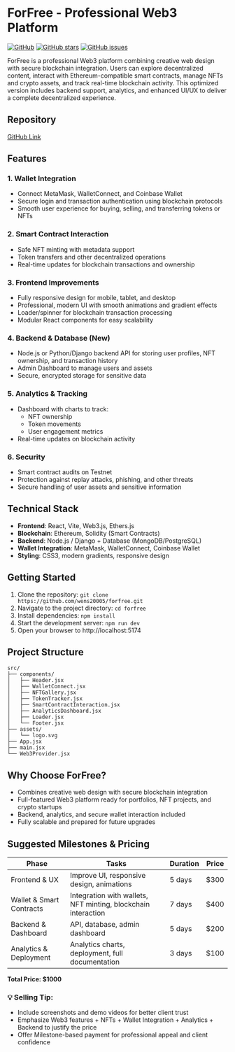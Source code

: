 # ForFree - Professional Web3 Platform

[![GitHub](https://img.shields.io/github/license/wens20005/forfree)](https://github.com/wens20005/forfree)
[![GitHub stars](https://img.shields.io/github/stars/wens20005/forfree)](https://github.com/wens20005/forfree/stargazers)
[![GitHub issues](https://img.shields.io/github/issues/wens20005/forfree)](https://github.com/wens20005/forfree/issues)

ForFree is a professional Web3 platform combining creative web design with secure blockchain integration. Users can explore decentralized content, interact with Ethereum-compatible smart contracts, manage NFTs and crypto assets, and track real-time blockchain activity. This optimized version includes backend support, analytics, and enhanced UI/UX to deliver a complete decentralized experience.

## Repository

[GitHub Link](https://github.com/wens20005/forfree)

## Features

### 1. Wallet Integration

- Connect MetaMask, WalletConnect, and Coinbase Wallet
- Secure login and transaction authentication using blockchain protocols
- Smooth user experience for buying, selling, and transferring tokens or NFTs

### 2. Smart Contract Interaction

- Safe NFT minting with metadata support
- Token transfers and other decentralized operations
- Real-time updates for blockchain transactions and ownership

### 3. Frontend Improvements

- Fully responsive design for mobile, tablet, and desktop
- Professional, modern UI with smooth animations and gradient effects
- Loader/spinner for blockchain transaction processing
- Modular React components for easy scalability

### 4. Backend & Database (New)

- Node.js or Python/Django backend API for storing user profiles, NFT ownership, and transaction history
- Admin Dashboard to manage users and assets
- Secure, encrypted storage for sensitive data

### 5. Analytics & Tracking

- Dashboard with charts to track:
  - NFT ownership
  - Token movements
  - User engagement metrics
- Real-time updates on blockchain activity

### 6. Security

- Smart contract audits on Testnet
- Protection against replay attacks, phishing, and other threats
- Secure handling of user assets and sensitive information

## Technical Stack

- **Frontend**: React, Vite, Web3.js, Ethers.js
- **Blockchain**: Ethereum, Solidity (Smart Contracts)
- **Backend**: Node.js / Django + Database (MongoDB/PostgreSQL)
- **Wallet Integration**: MetaMask, WalletConnect, Coinbase Wallet
- **Styling**: CSS3, modern gradients, responsive design

## Getting Started

1. Clone the repository: `git clone https://github.com/wens20005/forfree.git`
2. Navigate to the project directory: `cd forfree`
3. Install dependencies: `npm install`
4. Start the development server: `npm run dev`
5. Open your browser to http://localhost:5174

## Project Structure

```
src/
├── components/
│   ├── Header.jsx
│   ├── WalletConnect.jsx
│   ├── NFTGallery.jsx
│   ├── TokenTracker.jsx
│   ├── SmartContractInteraction.jsx
│   ├── AnalyticsDashboard.jsx
│   ├── Loader.jsx
│   └── Footer.jsx
├── assets/
│   └── logo.svg
├── App.jsx
├── main.jsx
└── Web3Provider.jsx
```

## Why Choose ForFree?

- Combines creative web design with secure blockchain integration
- Full-featured Web3 platform ready for portfolios, NFT projects, and crypto startups
- Backend, analytics, and secure wallet interaction included
- Fully scalable and prepared for future upgrades

## Suggested Milestones & Pricing

| Phase | Tasks | Duration | Price |
|-------|-------|----------|-------|
| Frontend & UX | Improve UI, responsive design, animations | 5 days | $300 |
| Wallet & Smart Contracts | Integration with wallets, NFT minting, blockchain interaction | 7 days | $400 |
| Backend & Dashboard | API, database, admin dashboard | 5 days | $200 |
| Analytics & Deployment | Analytics charts, deployment, full documentation | 3 days | $100 |

**Total Price: $1000**

### 💡 Selling Tip:

- Include screenshots and demo videos for better client trust
- Emphasize Web3 features + NFTs + Wallet Integration + Analytics + Backend to justify the price
- Offer Milestone-based payment for professional appeal and client confidence